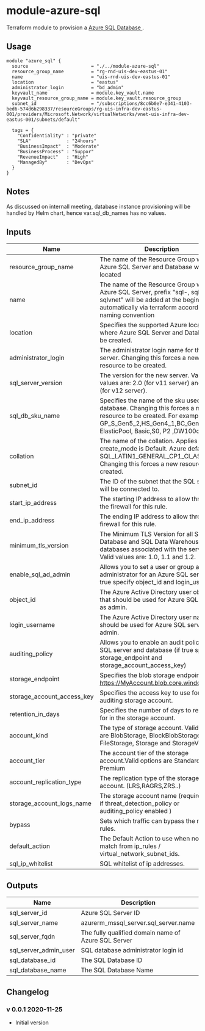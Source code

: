 # module-azure-sql

Terraform module to provision a [Azure SQL Database ](<https://docs.microsoft.com/en-us/azure/azure-sql/database/sql-database-paas-overview>).

## Usage

```HCL
module "azure_sql" {
  source                       = "./../module-azure-sql"
  resource_group_name          = "rg-rnd-uis-dev-eastus-01"
  name                         = "uis-rnd-uis-dev-eastus-01"
  location                     = "eastus"
  administrator_login          = "bd_admin"
  keyvault_name                = module.key_vault.name
  keyvault_resource_group_name = module.key_vault.resource_group
  subnet_id                    = "/subscriptions/8cc6b0e7-e341-4103-bed6-574d6b298337/resourceGroups/rg-uis-infra-dev-eastus-001/providers/Microsoft.Network/virtualNetworks/vnet-uis-infra-dev-eastus-001/subnets/default"

  tags = {
    "Confidentiality" : "private"
    "SLA"             : "24hours"
    "BusinessImpact"  : "Moderate"
    "BusinessProcess" : "Suppor"
    "RevenueImpact"   : "High"
    "ManagedBy"       : "DevOps"
  }
}

```
## Notes

As discussed on internall meeting, database instance provisioning will be handled by Helm chart, hence var.sql_db_names has no values.

## Inputs

| Name | Description | Type | Default | Required |
|------|-------------|:----:|:-----:|:-----:|
| resource_group_name | The name of the Resource Group where Azure SQL Server and Database will be located | string | n/a | yes |
| name | The name of the Resource Group where Azure SQL Server, prefix "sql-, sqldb, sqlvnet" will be added at the beginning automatically via terraform according to naming convention | string | n/a | yes |
| location | Specifies the supported Azure location where Azure SQL Server and Database will be created. | string | eastus | yes |
| administrator_login | The administrator login name for the new server. Changing this forces a new resource to be created. | string |bd_admin| yes |
| sql_server_version | The version for the new server. Valid values are: 2.0 (for v11 server) and 12.0 (for v12 server). | string | 12.0 | yes |
| sql_db_sku_name |  Specifies the name of the sku used by the database. Changing this forces a new resource to be created. For example, GP_S_Gen5_2,HS_Gen4_1,BC_Gen5_2, ElasticPool, Basic,S0, P2 ,DW100c, DS100 | string | Basic | yes |
| collation | The name of the collation. Applies only if create_mode is Default. Azure default is SQL_LATIN1_GENERAL_CP1_CI_AS. Changing this forces a new resource to be created. | string | SQL_LATIN1_GENERAL_CP1_CI_AS | no |
| subnet_id |The ID of the subnet that the SQL server will be connected to.| string | n/a | yes |
| start_ip_address | The starting IP address to allow through the firewall for this rule. | string | 0.0.0.0 | no |
| end_ip_address |The ending IP address to allow through the firewall for this rule. | string | 0.0.0.0 | no |
| minimum_tls_version | The Minimum TLS Version for all SQL Database and SQL Data Warehouse databases associated with the server. Valid values are: 1.0, 1.1 and 1.2. | string | 1.2 | no |
| enable_sql_ad_admin | Allows you to set a user or group as the AD administrator for an Azure SQL server (if true specify object_id and login_username) | string | false| no |
| object_id | The Azure Active Directory user object ID that should be used for Azure SQL server as admin. | string | null | no |
| login_username | The Azure Active Directory user name that should be used for Azure SQL server as admin. | string | null | no |
| auditing_policy | Allows you to enable an audit policy for SQL server and database (if true specify storage_endpoint and storage_account_access_key) | string | false | no |
| storage_endpoint | Specifies the blob storage endpoint (e.g. https://MyAccount.blob.core.windows.net). | string | null | no |
| storage_account_access_key | Specifies the access key to use for the auditing storage account. | string | null | no |
| retention_in_days | Specifies the number of days to retain logs for in the storage account. | string | 7 | no |
| account_kind | The type of storage account. Valid options are BlobStorage, BlockBlobStorage, FileStorage, Storage and StorageV2. | string | StorageV2 | yes |
| account_tier |The account tier of the storage account.Valid options are Standard, Premium | string | Standard | yes |
| account_replication_type |The replication type of the storage account. (LRS,RAGRS,ZRS..) | string | LRS | yes |
| storage_account_logs_name |The  storage account name (required only if threat_detection_policy or auditing_policy enabled ) | string | null | yes |
| bypass | Sets which traffic can bypass the network rules. | list | `["AzureServices"]` | no |
| default_action | The Default Action to use when no rules match from ip_rules / virtual_network_subnet_ids. | string | `"Deny"` | no |
| sql_ip_whitelist | SQL whitelist of ip addresses. | string | null | no |



## Outputs

| Name | Description |
|------|-------------|
| sql_server_id | Azure SQL Server ID |
| sql_server_name | azurerm_mssql_server.sql_server.name|
| sql_server_fqdn | The fully qualified domain name of  Azure SQL Server|
| sql_server_admin_user | SQL database administrator login id|
| sql_database_id | The SQL Database ID |
| sql_database_name | The SQL Database Name|

## Changelog

### v 0.0.1 2020-11-25

* Initial version
